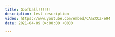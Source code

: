 ```yaml
---
title: Goofball!!!!!!
description: test description
video: https://www.youtube.com/embed/CAmZXCZ-e94
date: 2021-04-09 04:00:00 +0000

---
```

